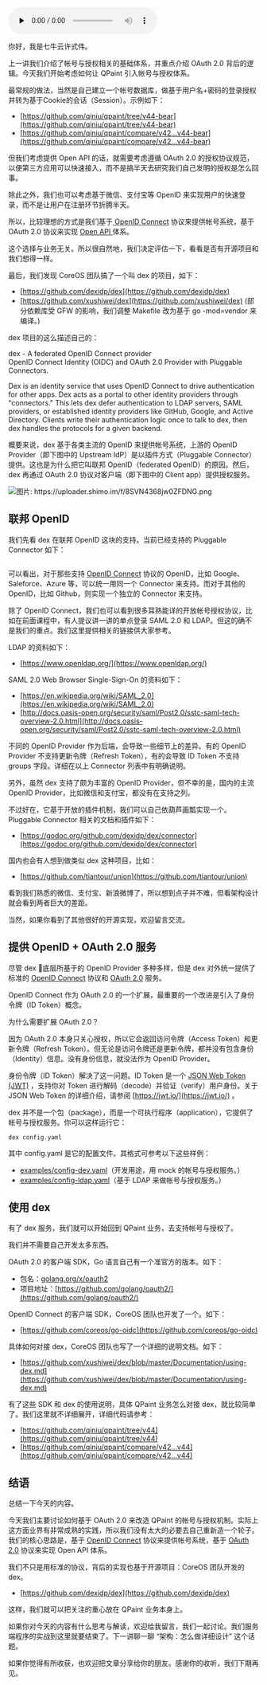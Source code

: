 <audio id="audio" title="44 | 实战（四）：“画图”程序后端实战" controls="" preload="none"><source id="mp3" src="https://static001.geekbang.org/resource/audio/a4/8f/a4b9f2yye7a42a51caef39b55994278f.mp3"></audio>

你好，我是七牛云许式伟。

上一讲我们介绍了帐号与授权相关的基础体系，并重点介绍 OAuth 2.0 背后的逻辑。今天我们开始考虑如何让 QPaint 引入帐号与授权体系。

最常规的做法，当然是自己建立一个帐号数据库，做基于用户名+密码的登录授权并转为基于Cookie的会话（Session）。示例如下：

- [https://github.com/qiniu/qpaint/tree/v44-bear](https://github.com/qiniu/qpaint/tree/v44-bear)
- [https://github.com/qiniu/qpaint/compare/v42...v44-bear](https://github.com/qiniu/qpaint/compare/v42...v44-bear)

但我们考虑提供 Open API 的话，就需要考虑遵循 OAuth 2.0 的授权协议规范，以便第三方应用可以快速接入，而不是搞半天去研究我们自己发明的授权是怎么回事。

除此之外，我们也可以考虑基于微信、支付宝等 OpenID 来实现用户的快速登录，而不是让用户在注册环节折腾半天。

所以，比较理想的方式是我们基于[ OpenID Connect](https://openid.net/connect/) 协议来提供帐号系统，基于 OAuth 2.0 协议来实现 [Open API ](https://oauth.net/2/)体系。

这个选择与业务无关。所以很自然地，我们决定评估一下，看看是否有开源项目和我们想得一样。

最后，我们发现 CoreOS 团队搞了一个叫 dex 的项目，如下：

- [https://github.com/dexidp/dex](https://github.com/dexidp/dex)
- [https://github.com/xushiwei/dex](https://github.com/xushiwei/dex) (部分依赖库受 GFW 的影响，我们调整 Makefile 改为基于 go -mod=vendor 来编译。)

dex 项目的这么描述自己的：

> 
<p>dex - A federated OpenID Connect provider<br>
OpenID Connect Identity (OIDC) and OAuth 2.0 Provider with Pluggable Connectors.</p>


> 
Dex is an identity service that uses OpenID Connect to drive authentication for other apps. Dex acts as a portal to other identity providers through "connectors." This lets dex defer authentication to LDAP servers, SAML providers, or established identity providers like GitHub, Google, and Active Directory. Clients write their authentication logic once to talk to dex, then dex handles the protocols for a given backend.


概要来说，dex 基于各类主流的 OpenID 来提供帐号系统，上游的 OpenID Provider（即下图中的 Upstream IdP）是以插件方式（Pluggable Connector）提供。这也是为什么把它叫联邦 OpenID（federated OpenID）的原因。然后，dex 再通过 OAuth 2.0 协议对客户端（即下图中的 Client app）提供授权服务。

<img src="https://static001.geekbang.org/resource/image/08/7c/08f27c67c945d18b16bdcb6e61c22a7c.png" alt="图片: https://uploader.shimo.im/f/8SVN4368jw0ZFDNG.png">

## 联邦 OpenID

我们先看 dex 在联邦 OpenID 这块的支持。当前已经支持的 Pluggable Connector 如下：

<img src="https://static001.geekbang.org/resource/image/80/d1/80204fe57a0fb569a258e98a3fe4d3d1.png" alt="">

可以看出，对于那些支持 [OpenID Connect](https://openid.net/connect/) 协议的 OpenID，比如 Google、Saleforce、Azure 等，可以统一用同一个 Connector 来支持。而对于其他的 OpenID，比如 Github，则实现一个独立的 Connector 来支持。

除了 OpenID Connect，我们也可以看到很多耳熟能详的开放帐号授权协议，比如在前面课程中，有人提议讲一讲的单点登录 SAML 2.0 和 LDAP。但这的确不是我们的重点。我们这里提供相关的链接供大家参考。

LDAP 的资料如下：

- [https://www.openldap.org/](https://www.openldap.org/)

SAML 2.0 Web Browser Single-Sign-On 的资料如下：

- [https://en.wikipedia.org/wiki/SAML_2.0](https://en.wikipedia.org/wiki/SAML_2.0)
- [http://docs.oasis-open.org/security/saml/Post2.0/sstc-saml-tech-overview-2.0.html](http://docs.oasis-open.org/security/saml/Post2.0/sstc-saml-tech-overview-2.0.html)

不同的 OpenID Provider 作为后端，会导致一些细节上的差异。有的 OpenID Provider 不支持更新令牌（Refresh Token），有的会导致 ID Token 不支持 groups 字段。详细在以上 Connector 列表中有明确说明。

另外，虽然 dex 支持了颇为丰富的 OpenID Provider，但不幸的是，国内的主流 OpenID Provider，比如微信和支付宝，都没有在支持之列。

不过好在，它基于开放的插件机制，我们可以自己依葫芦画瓢实现一个。Pluggable Connector 相关的文档和插件如下：

- [https://godoc.org/github.com/dexidp/dex/connector](https://godoc.org/github.com/dexidp/dex/connector)

国内也会有人想到做类似 dex 这种项目，比如：

- [https://github.com/tiantour/union](https://github.com/tiantour/union)

看到我们熟悉的微信、支付宝、新浪微博了，所以想到点子并不难，但看架构设计就会看到两者巨大的差距。

当然，如果你看到了其他很好的开源实现，欢迎留言交流。

## 提供 OpenID + OAuth 2.0 服务

尽管 dex 底层所基于的 OpenID Provider 多种多样，但是 dex 对外统一提供了标准的 [OpenID Connect](https://openid.net/connect/) 协议和 [OAuth 2.0](https://oauth.net/2/) 服务。

OpenID Connect 作为 OAuth 2.0 的一个扩展，最重要的一个改进是引入了身份令牌（ID Token）概念。

为什么需要扩展 OAuth 2.0？

因为 OAuth 2.0 本身只关心授权，所以它会返回访问令牌（Access Token）和更新令牌（Refresh Token）。但无论是访问令牌还是更新令牌，都并没有包含身份（Identity）信息。没有身份信息，就没法作为 OpenID Provider。

身份令牌（ID Token）解决了这一问题。ID Token 是一个 [JSON Web Token (JWT)](https://jwt.io) ，支持你对 Token 进行解码（decode）并验证（verify）用户身份。关于 JSON Web Token 的详细介绍，请参阅 [https://jwt.io/](https://jwt.io/) 。

dex 并不是一个包（package），而是一个可执行程序（application），它提供了帐号与授权服务。你可以这样运行它：

```
dex config.yaml

```

其中 config.yaml 是它的配置文件。其格式可参考以下这些样例：

- [examples/config-dev.yaml](https://github.com/xushiwei/dex/blob/master/examples/config-dev.yaml)（开发用途，用 mock 的帐号与授权服务。）
- [examples/config-ldap.yaml](https://github.com/xushiwei/dex/blob/master/examples/config-ldap.yaml)（基于 LDAP 来做帐号与授权服务。）

## 使用 dex

有了 dex 服务，我们就可以开始回到 QPaint 业务，去支持帐号与授权了。

我们并不需要自己开发太多东西。

OAuth 2.0 的客户端 SDK，Go 语言自己有一个准官方的版本。如下：

- 包名：[golang.org/x/oauth2](https://godoc.org/golang.org/x/oauth2)
- 项目地址：[https://github.com/golang/oauth2/](https://github.com/golang/oauth2/)

OpenID Connect 的客户端 SDK，CoreOS 团队也开发了一个。如下：

- [https://github.com/coreos/go-oidc](https://github.com/coreos/go-oidc)

具体如何对接 dex，CoreOS 团队也写了一个详细的说明文档。如下：

- [https://github.com/xushiwei/dex/blob/master/Documentation/using-dex.md](https://github.com/xushiwei/dex/blob/master/Documentation/using-dex.md)

有了这些 SDK 和 dex 的使用说明，具体 QPaint 业务怎么对接 dex，就比较简单了。我们这里就不详细展开，详细代码请参考：

- [https://github.com/qiniu/qpaint/tree/v44](https://github.com/qiniu/qpaint/tree/v44)
- [https://github.com/qiniu/qpaint/compare/v42...v44](https://github.com/qiniu/qpaint/compare/v42...v44)

## 结语

总结一下今天的内容。

今天我们主要讨论如何基于 OAuth 2.0 来改造 QPaint 的帐号与授权机制。实际上这方面业界有非常成熟的实践，所以我们没有太大的必要去自己重新造一个轮子。我们的核心思路是，基于 [OpenID Connect](https://openid.net/connect/) 协议来提供帐号系统，基于 [OAuth 2.0](https://oauth.net/2/) 协议来实现 Open API 体系。

我们不只是用标准的协议，背后的实现也基于开源项目：CoreOS 团队开发的 dex。

- [https://github.com/dexidp/dex](https://github.com/dexidp/dex)

这样，我们就可以把关注的重心放在 QPaint 业务本身上。

如果你对今天的内容有什么思考与解读，欢迎给我留言，我们一起讨论。我们服务端程序的实战到这里就要结束了。下一讲聊一聊 “架构：怎么做详细设计” 这个话题。

如果你觉得有所收获，也欢迎把文章分享给你的朋友。感谢你的收听，我们下期再见。
